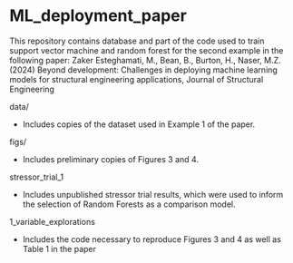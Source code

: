 # ML_deployment_paper
This repository contains database and part of the code used to train support vector machine and random forest for the second example in the following paper: 
Zaker Esteghamati, M., Bean, B., Burton, H., Naser, M.Z. (2024) Beyond development: Challenges in deploying machine learning models for structural engineering applications, Journal of Structural Engineering 

data/

- Includes copies of the dataset used in Example 1 of the paper. 

figs/ 

- Includes preliminary copies of Figures 3 and 4. 


stressor_trial_1 

- Includes unpublished stressor trial results, which were used to 
  inform the selection of Random Forests as a comparison model. 

1_variable_explorations

- Includes the code necessary to reproduce Figures 3 and 4 as 
  well as Table 1 in the paper
